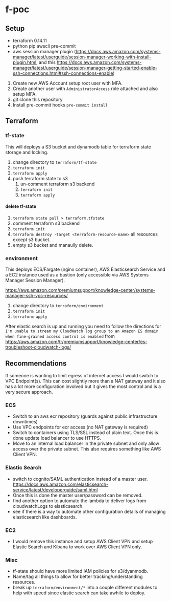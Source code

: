 # f-poc

## Setup

* terraform 0.14.11
* python pip awscli pre-commit
* aws session manager plugin (https://docs.aws.amazon.com/systems-manager/latest/userguide/session-manager-working-with-install-plugin.html, and this https://docs.aws.amazon.com/systems-manager/latest/userguide/session-manager-getting-started-enable-ssh-connections.html#ssh-connections-enable)

1. Create new AWS Account setup root user with MFA.
2. Create another user with `AdministratorAccess` role attached and also setup MFA.
3. git clone this repository
5. Install pre-commit hooks `pre-commit install`

## Terraform

### tf-state

This will deploys a S3 bucket and dynamodb table for terraform state storage and locking.

1. change directory to `terraform/tf-state`
2. `terraform init`
3. `terraform apply`
4. push terraform state to s3
   1. un-comment terraform s3 backend
   2. `terraform init`
   3. `terraform apply`

#### delete tf-state

1. `terraform state pull > terraform.tfstate`
2. comment terraform s3 backend
3. `terraform init`
4. `terraform destroy -target <terraform-resource-name>` all resources except s3 bucket.
5. empty s3 bucket and manaully delete.

### environment

This deploys ECS/Fargate (nginx container), AWS Elasticsearch Service and a EC2 instance used as a bastion (only accessible via AWS Systems Manager Session Manager).

https://aws.amazon.com/premiumsupport/knowledge-center/systems-manager-ssh-vpc-resources/

1. change directory to `terraform/environment`
2. `terraform init`
3. `terraform apply`

After elastic search is up and running you need to follow the directions for `I'm unable to stream my CloudWatch log group to an Amazon ES domain when fine-grained access control is enabled` from https://aws.amazon.com/tr/premiumsupport/knowledge-center/es-troubleshoot-cloudwatch-logs/

## Recommendations

If someone is wanting to limit egress of internet access I would switch to VPC Endpoint(s). This can cost slightly more than a NAT gateway and it also has a lot more configuration involved but it gives the most control and is a very secure approach.

### ECS

* Switch to an aws ecr repository (guards against public infrastructure downtimes)
* Use VPC endpoints for ecr access (no NAT gateway is required)
* Switch to containers using TLS/SSL instead of plain text. Once this is done update load balancer to use HTTPS.
* Move to an internal load balancer in the private subnet and only allow access over the private subnet. This also requires something like AWS Client VPN.

### Elastic Search

* switch to cognito/SAML authentication instead of a master user. https://docs.aws.amazon.com/elasticsearch-service/latest/developerguide/saml.html
* Once this is done the master user/password can be removed.
* find another option to automate the lambda to deliver logs from cloudwatchLogs to elasticsearch.
* see if there is a way to automate other configuration details of managing elasticsearch like dashboards.

### EC2

* I would remove this instance and setup AWS Client VPN and setup Elastic Search and Kibana to work over AWS Client VPN only.

### Misc

* tf-state should have more limited IAM policies for s3/dyanmodb.
* Name/tag all things to allow for better tracking/understanding resources.
* break up `terraform/environment/*` into a couple different modules to help with speed since elastic search can take awhile to deploy.
